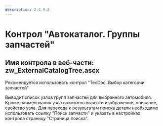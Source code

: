 ```yaml
---
description: 2.4.9.2
---
```


# Контрол "Автокаталог. Группы запчастей"

## Имя контрола в веб-части: zw\_ExternalCatalogTree.ascx

Рекомендуется использовать контрол "TecDoc. Выбор категории запчастей"

Выводит список узлов групп запчастей для выбранного автомобиля. Кроме наименования узла возможно вывести изображение, описание, свойство узла. Для перехода к результатам поиска детали необходимо использовать ссылку "Поиск запчасти" и указать в настройках контрола страницу "Страница поиска".

